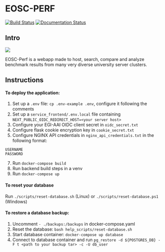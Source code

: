# EOSC-PERF

[![Build Status](https://jenkins.eosc-synergy.eu/buildStatus/icon?job=eosc-synergy-org%2Feosc-perf%2Fbackend)](https://jenkins.eosc-synergy.eu/job/eosc-synergy-org/job/eosc-perf/job/backend/)
[![Documentation Status](https://readthedocs.org/projects/perf/badge/?version=latest)](https://perf.readthedocs.io/en/latest/?badge=latest)

## Intro

![](docs/source/eosc%20synergy%20logo.png)

EOSC-Perf is a webapp made to host, search, compare and analyze benchmark results from many very diverse university
server clusters.

## Instructions

#### To deploy the application:

1. Set up a `.env` file: `cp .env-example .env`, configure it following the comments
1. Set up a `service_frontend/.env.local` file containing `NEXT_PUBLIC_OIDC_REDIRECT_HOST=<your server host>`
1. Configure your EGI-AAI OIDC client secret in `oidc_secret.txt`
1. Configure flask cookie encryption key in `cookie_secret.txt`
1. Configure NGINX API credentials in `nginx_api_credentials.txt` in the following format:

```
USERNAME
PASSWORD
```

7. Run `docker-compose build`
8. Run backend build steps in a venv
9. Run `docker-compose up`

#### To reset your database

Run `./scripts/reset-database.sh` (Linux) or `./scripts/reset-database.ps1` (Windows)

#### To restore a database backup:

1. Uncomment `- ./backups:/backups` in docker-compose.yaml
1. Reset the database: `bash help_scripts/reset-database.sh`
1. Start database container: `docker-compose up database`
1. Connect to database container and run `pg_restore -d ${POSTGRES_DB} -F t <path to your backup tar> -c -U db_user`

